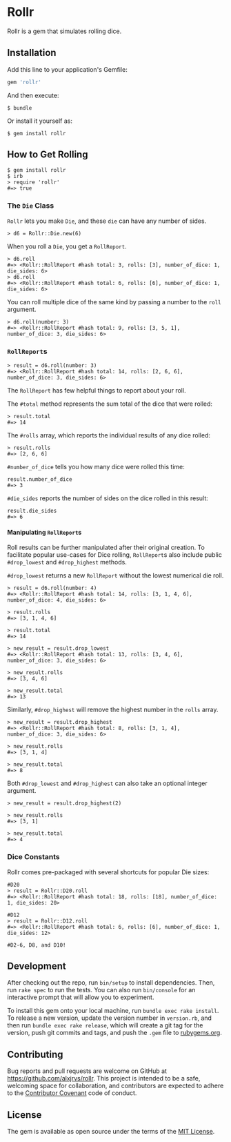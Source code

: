 # Rollr

Rollr is a gem that simulates rolling dice.

## Installation

Add this line to your application's Gemfile:

```ruby
gem 'rollr'
```

And then execute:

    $ bundle

Or install it yourself as:

    $ gem install rollr

## How to Get Rolling

```
$ gem install rollr
$ irb
> require 'rollr'
#=> true
```

### The `Die` Class

`Rollr` lets you make `Die`, and these `die` can have any number of sides.

```
> d6 = Rollr::Die.new(6)
```

When you roll a `Die`, you get a `RollReport`.

```
> d6.roll
#=> <Rollr::RollReport #hash total: 3, rolls: [3], number_of_dice: 1, die_sides: 6>
> d6.roll
#=> <Rollr::RollReport #hash total: 6, rolls: [6], number_of_dice: 1, die_sides: 6>
```

You can roll multiple dice of the same kind by passing a number to the `roll` argument.

```
> d6.roll(number: 3)
#=> <Rollr::RollReport #hash total: 9, rolls: [3, 5, 1], number_of_dice: 3, die_sides: 6>
```

### `RollReport`s
```
> result = d6.roll(number: 3)
#=> <Rollr::RollReport #hash total: 14, rolls: [2, 6, 6], number_of_dice: 3, die_sides: 6>
```

The `RollReport` has few helpful things to report about your roll.

The `#total` method represents the sum total of the dice that were rolled:

```
> result.total
#=> 14
```

The `#rolls` array, which reports the individual results of any dice rolled:

```
> result.rolls
#=> [2, 6, 6]
```

`#number_of_dice` tells you how many dice were rolled this time:

```
result.number_of_dice
#=> 3
```

`#die_sides` reports the number of sides on the dice rolled in this result:

```
result.die_sides
#=> 6
```

#### Manipulating `RollReport`s

Roll results can be further manipulated after their original creation. To facilitate popular use-cases for Dice rolling, `RollReport`s also include public `#drop_lowest` and `#drop_highest` methods.

`#drop_lowest` returns a new `RollReport` without the lowest numerical die roll.

```
> result = d6.roll(number: 4)
#=> <Rollr::RollReport #hash total: 14, rolls: [3, 1, 4, 6], number_of_dice: 4, die_sides: 6>

> result.rolls
#=> [3, 1, 4, 6]

> result.total
#=> 14

> new_result = result.drop_lowest
#=> <Rollr::RollReport #hash total: 13, rolls: [3, 4, 6], number_of_dice: 3, die_sides: 6>

> new_result.rolls
#=> [3, 4, 6]

> new_result.total
#=> 13
```

Similarly, `#drop_highest` will remove the highest number in the `rolls` array.

```
> new_result = result.drop_highest
#=> <Rollr::RollReport #hash total: 8, rolls: [3, 1, 4], number_of_dice: 3, die_sides: 6>

> new_result.rolls
#=> [3, 1, 4]

> new_result.total
#=> 8
```

Both `#drop_lowest` and `#drop_highest` can also take an optional integer argument.

```
> new_result = result.drop_highest(2)

> new_result.rolls
#=> [3, 1]

> new_result.total
#=> 4
```

### Dice Constants

Rollr comes pre-packaged with several shortcuts for popular Die sizes:

```
#D20
> result = Rollr::D20.roll
#=> <Rollr::RollReport #hash total: 18, rolls: [18], number_of_dice: 1, die_sides: 20>

#D12
> result = Rollr::D12.roll
#=> <Rollr::RollReport #hash total: 6, rolls: [6], number_of_dice: 1, die_sides: 12>

#D2-6, D8, and D10!
```

## Development

After checking out the repo, run `bin/setup` to install dependencies. Then, run `rake spec` to run the tests. You can also run `bin/console` for an interactive prompt that will allow you to experiment.

To install this gem onto your local machine, run `bundle exec rake install`. To release a new version, update the version number in `version.rb`, and then run `bundle exec rake release`, which will create a git tag for the version, push git commits and tags, and push the `.gem` file to [rubygems.org](https://rubygems.org).

## Contributing

Bug reports and pull requests are welcome on GitHub at https://github.com/alxjrvs/rollr. This project is intended to be a safe, welcoming space for collaboration, and contributors are expected to adhere to the [Contributor Covenant](http://contributor-covenant.org) code of conduct.


## License

The gem is available as open source under the terms of the [MIT License](http://opensource.org/licenses/MIT).

